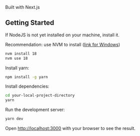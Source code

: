 Built with Next.js

## Getting Started

If NodeJS is not yet installed on your machine, install it.

Recommendation: use NVM to install ([link for Windows](https://github.com/coreybutler/nvm-windows/releases))

```bash
nvm install 18
nvm use 18
```

Install yarn:

```bash
npm install -g yarn
```

Install dependencies:

```bash
cd your-local-project-directory
yarn
```

Run the development server:

```bash
yarn dev
```

Open [http://localhost:3000](http://localhost:3000) with your browser to see the result.
